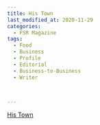 ```yaml
---
title: His Town
last_modified_at: 2020-11-29
categories:
  - FSR Magazine
tags:
  - Food
  - Business
  - Profile
  - Editorial 
  - Business-to-Business
  - Writer



---
```




[His Town](http://www.omagdigital.com/publication/?i=583656&ver=html5&p=48)

